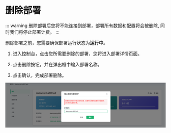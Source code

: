 # 删除部署
::: warning
删除部署后您将不能连接到部署，部署所有数据和配置将会被删除, 同时我们将停止部署计费。
:::

删除部署之前，您需要确保部署运行状态为**运行中**。

1. 进入控制台，点击您所需要删除的部署，您将进入部署详情页面。

2. 点击删除按钮，并在弹出框中输入部署名称。

3. 点击确认，完成部署删除。

![delete_deployment](./_assets/delete_deployment.png)
